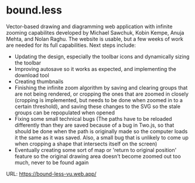 # bound.less

Vector-based drawing and diagramming web application with infinite zooming capabilites developed by Michael Sawchuk, Kobin Kempe, Anuja Mehta, and Nolan Raghu. The website is usable, but a few weeks of work are needed for its full capabilities. Next steps include:

* Updating the design, especially the toolbar icons and dynamically sizing the toolbar
* Improving autosave so it works as expected, and implementing the download tool
* Creating thumbnails
* Finishing the infinite zoom algorithm by saving and clearing groups that are not being rendered, or cropping the ones that are zoomed in closely (cropping is implemented, but needs to be done when zoomed in to a certain threshold), and saving these changes to the SVG so the stale groups can be repopulated when opened
* Fixing some small technical bugs (The paths have to be reloaded differently than they are saved because of a bug in Two.js, so that should be done when the path is originally made so the computer loads it the same as it was saved. Also, a small bug that is unlikely to come up when cropping a shape that intersects itself on the screen)
* Eventually creating some sort of map or 'return to original position' feature so the original drawing area doesn't become zoomed out too much, never to be found again


URL: https://bound-less-vu.web.app/
